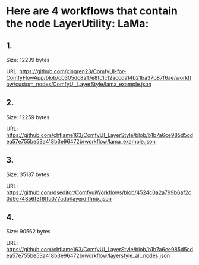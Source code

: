 # Here are 4 workflows that contain the node LayerUtility: LaMa:

## 1. 

Size: 12239 bytes

URL: https://github.com/xingren23/ComfyUI-for-ComfyFlowApp/blob/c0305dc8217e8fc1c12accda14b21ba37b87f6ae/workflow/custom_nodes/ComfyUI_LayerStyle/lama_example.json

## 2. 

Size: 12259 bytes

URL: https://github.com/chflame163/ComfyUI_LayerStyle/blob/b1b7a6ce985d5cdea57e755be53a418b3e96472b/workflow/lama_example.json

## 3. 

Size: 35187 bytes

URL: https://github.com/dseditor/ComfyuiWorkflows/blob/4524c0a2a799b6af2c0d9e74856f3f6ffc077adb/layerdiffmix.json

## 4. 

Size: 90562 bytes

URL: https://github.com/chflame163/ComfyUI_LayerStyle/blob/b1b7a6ce985d5cdea57e755be53a418b3e96472b/workflow/layerstyle_all_nodes.json

